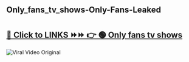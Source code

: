 
 ## Only_fans_tv_shows-Only-Fans-Leaked

# <h2><a href="https://clipsfans.com/Only_fans_tv_shows&ref=git">🔗 Click to LINKS ⏩⏩ 👉 🟢 Only fans tv shows </a></h2>

<a href="https://clipsfans.com/Only_fans_tv_shows&ref=git" rel="nofollow" data-target="animated-image.originalLink"><img src="https://i.ibb.co.com/xMMVF88/686577567.gif" alt="Viral Video Original" style="max-width: 100%; display: inline-block;" data-target="animated-image.originalImage"></a>
